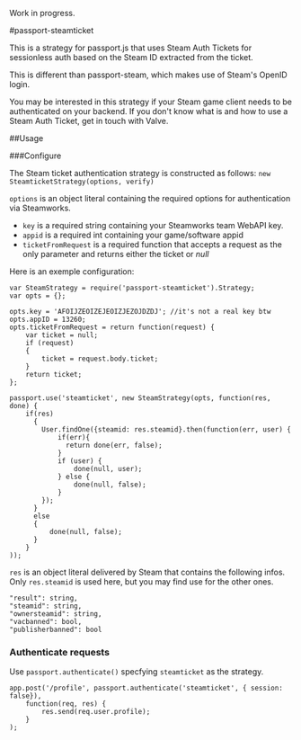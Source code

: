 Work in progress.

#passport-steamticket

This is a strategy for passport.js that uses Steam Auth Tickets for sessionless auth based on the Steam ID extracted from the ticket.

This is different than passport-steam, which makes use of Steam's OpenID login.

You may be interested in this strategy if your Steam game client needs to be authenticated on your backend. If you don't know what is and how to use a Steam Auth Ticket, get in touch with Valve.

##Usage

###Configure

The Steam ticket authentication strategy is constructed as follows:
`new SteamticketStrategy(options, verify)`

`options` is an object literal containing the required options for authentication via Steamworks.
- `key` is a required string containing your Steamworks team WebAPI key.
- `appid` is a required int containing your game/software appid
- `ticketFromRequest` is a required function that accepts a request as the only parameter and returns either the ticket or _null_

Here is an exemple configuration:
```
var SteamStrategy = require('passport-steamticket').Strategy;
var opts = {}; 

opts.key = 'AFOIJZEOIZEJEOIZJEZOJDZDJ'; //it's not a real key btw
opts.appID = 13260;
opts.ticketFromRequest = return function(request) {
    var ticket = null;
    if (request)
    {
        ticket = request.body.ticket;
    }
    return ticket;
};

passport.use('steamticket', new SteamStrategy(opts, function(res, done) {
  	if(res)
	  {
	  	User.findOne({steamid: res.steamid}.then(function(err, user) {
	  	    if(err){
	  	      return done(err, false);
	  	    }
	        if (user) {
	            done(null, user);
	        } else {
	            done(null, false);
	        }
	    });
	  }
	  else
	  {
		  done(null, false);
	  }
	}
));
```
`res` is an object literal delivered by Steam that contains the following infos. Only `res.steamid` is used here, but you may find use for the other ones.
```
"result": string,
"steamid": string,
"ownersteamid": string,
"vacbanned": bool,
"publisherbanned": bool
```

### Authenticate requests
Use `passport.authenticate()` specfying `steamticket` as the strategy.
```
app.post('/profile', passport.authenticate('steamticket', { session: false}),
    function(req, res) {
        res.send(req.user.profile);
    }
);
```
